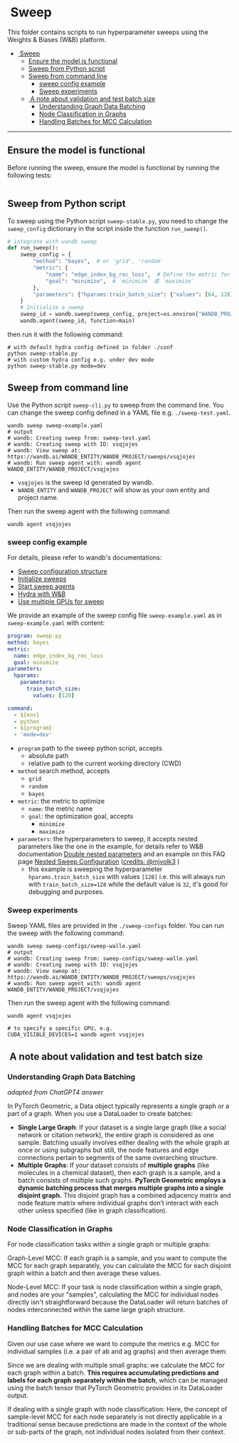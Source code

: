 #  Sweep

This folder contains scripts to run hyperparameter sweeps using the Weights & Biases (W&B) platform.

<!-- insert a table of contents -->
- [ Sweep](#sweep)
  - [Ensure the model is functional](#ensure-the-model-is-functional)
  - [Sweep from Python script](#sweep-from-python-script)
  - [Sweep from command line](#sweep-from-command-line)
    - [sweep config example](#sweep-config-example)
    - [Sweep experiments](#sweep-experiments)
  - [ A note about validation and test batch size](#a-note-about-validation-and-test-batch-size)
    - [Understanding Graph Data Batching](#understanding-graph-data-batching)
    - [Node Classification in Graphs](#node-classification-in-graphs)
    - [Handling Batches for MCC Calculation](#handling-batches-for-mcc-calculation)

---

## Ensure the model is functional

Before running the sweep, ensure the model is functional by running the following tests:

```shell
```

## Sweep from Python script

To sweep using the Python script `sweep-stable.py`, you need to change the `sweep_config` dictionary in the script inside the function `run_sweep()`.

```python
# integrate with wandb sweep
def run_sweep():
    sweep_config = {
        "method": "bayes",  # or 'grid', 'random'
        "metric": {
            "name": "edge_index_bg_rec_loss",  # Define the metric for optimization
            "goal": "minimize",  # `minimize` 或 `maximize`
        },
        "parameters": {"hparams:train_batch_size": {"values": [64, 128]}},
    }
    # Initialize a sweep
    sweep_id = wandb.sweep(sweep_config, project=os.environ["WANDB_PROJECT"])
    wandb.agent(sweep_id, function=main)
```

then run it with the following command:

```shell
# with default hydra config defined in folder ./conf
python sweep-stable.py
# with custom hydra config e.g. under dev mode
python sweep-stable.py mode=dev
```

## Sweep from command line

Use the Python script `sweep-cli.py` to sweep from the command line. You can
change the sweep config defined in a YAML file e.g. `./sweep-test.yaml`.

```shell
wandb sweep sweep-example.yaml
# output
# wandb: Creating sweep from: sweep-test.yaml
# wandb: Creating sweep with ID: vsqjojes
# wandb: View sweep at: https://wandb.ai/WANDB_ENTITY/WANDB_PROJECT/sweeps/vsqjojes
# wandb: Run sweep agent with: wandb agent WANDB_ENTITY/WANDB_PROJECT/vsqjojes
```

- `vsqjojes` is the sweep id generated by wandb.
- `WANDB_ENTITY` and `WANDB_PROJECT` will show as your own entity and project name.

Then run the sweep agent with the following command:

```shell
wandb agent vsqjojes
```

### sweep config example

For details, please refer to wandb's documentations:
- [Sweep configuration structure](https://docs.wandb.ai/guides/sweeps/define-sweep-configuration)
- [Initialize sweeps](https://docs.wandb.ai/guides/sweeps/initialize-sweeps)
- [Start sweep agents](https://docs.wandb.ai/guides/sweeps/start-sweep-agents)
- [Hydra with W&B](https://docs.wandb.ai/guides/integrations/hydra)
- [Use multiple GPUs for sweep](https://docs.wandb.ai/guides/sweeps/parallelize-agents)

We provide an example of the sweep config file `sweep-example.yaml` as in `sweep-example.yaml` with content:

```yaml
program: sweep.py
method: bayes
metric:
  name: edge_index_bg_rec_loss
  goal: minimize
parameters:
  hparams:
    parameters:
      train_batch_size:
        values: [128]

command:
  - ${env}
  - python
  - ${program}
  - 'mode=dev'
```
- `program` path to the sweep python script, accepts
  - absolute path
  - relative path to the current working directory (CWD)
- `method` search method, accepts
  - `grid`
  - `random`
  - `bayes`
- `metric`: the metric to optimize
  - `name`: the metric name
  - `goal`: the optimization goal, accepts
    - `minimize`
    - `maximize`
- `parameters`: the hyperparameters to sweep, it accepts nested parameters like the one in the example, for details refer to W&B documentation [Double nested parameters](https://docs.wandb.ai/guides/sweeps/define-sweep-configuration#double-nested-parameters) and an example on this FAQ page [Nested Sweep Configuration](https://community.wandb.ai/t/nested-sweep-configuration/3369) ([credits: @mjvolk3](https://community.wandb.ai/u/mjvolk3) )
  - this example is sweeping the hyperparameter `hparams.train_batch_size` with values `[128]` i.e. this will always run with `train_batch_size=128` while the default value is `32`, it's good for debugging and purposes.

### Sweep experiments

Sweep YAML files are provided in the `./sweep-configs` folder. You can run the sweep with the following command:

```shell
wandb sweep sweep-configs/sweep-walle.yaml
# output
# wandb: Creating sweep from: sweep-configs/sweep-walle.yaml
# wandb: Creating sweep with ID: vsqjojes
# wandb: View sweep at: https://wandb.ai/WANDB_ENTITY/WANDB_PROJECT/sweeps/vsqjojes
# wandb: Run sweep agent with: wandb agent WANDB_ENTITY/WANDB_PROJECT/vsqjojes
```

Then run the sweep agent with the following command:

```shell
wandb agent vsqjojes

# to specify a specific GPU, e.g.
CUDA_VISIBLE_DEVICES=1 wandb agent vsqjojes
```

##  A note about validation and test batch size

### Understanding Graph Data Batching

*adapted from ChatGPT4 answer*

In PyTorch Geometric, a Data object typically represents a single graph or a part of a graph. When you use a DataLoader to create batches:

- **Single Large Graph**: If your dataset is a single large graph (like a social network or citation network), the entire graph is considered as one sample. Batching usually involves either dealing with the whole graph at once or using subgraphs but still, the node features and edge connections pertain to segments of the same overarching structure.
- **Multiple Graphs**: If your dataset consists of **multiple graphs** (like molecules in a chemical dataset), then each graph is a sample, and a batch consists of multiple such graphs. **PyTorch Geometric employs a dynamic batching process that merges multiple graphs into a single disjoint graph.** This disjoint graph has a combined adjacency matrix and node feature matrix where individual graphs don’t interact with each other unless specified (like in graph classification).

### Node Classification in Graphs

For node classification tasks within a single graph or multiple graphs:

Graph-Level MCC: If each graph is a sample, and you want to compute the MCC for each graph separately, you can calculate the MCC for each disjoint graph within a batch and then average these values.

Node-Level MCC: If your task is node classification within a single graph, and nodes are your "samples", calculating the MCC for individual nodes directly isn't straightforward because the DataLoader will return batches of nodes interconnected within the same large graph structure.

### Handling Batches for MCC Calculation

Given our use case where we want to compute the metrics e.g. MCC for individual samples (i.e. a pair of ab and ag graphs) and then average them:

Since we are dealing with multiple small graphs: we calculate the MCC for each graph within a batch. **This requires accumulating predictions and labels for each graph separately within the batch**, which can be managed using the batch tensor that PyTorch Geometric provides in its DataLoader output.

If dealing with a single graph with node classification: Here, the concept of sample-level MCC for each node separately is not directly applicable in a traditional sense because predictions are made in the context of the whole or sub-parts of the graph, not individual nodes isolated from their context.
